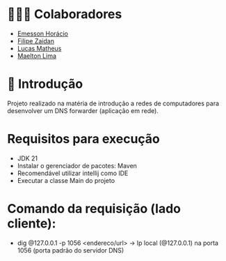 # 🧑🏻‍🎓 Colaboradores

- [Emesson Horácio](https://github.com/emessonh)
- [Filipe Zaidan](https://github.com/filipezaidan)
- [Lucas Matheus](https://github.com/Casterrr)
- [Maelton Lima](https://github.com/Maelton)

# 📖 Introdução

Projeto realizado na matéria de introdução a redes de computadores para desenvolver um DNS forwarder (aplicação em rede).

# Requisitos para execução

  - JDK 21
  - Instalar o gerenciador de pacotes: Maven
  - Recomendável utilizar intellij como IDE
  - Executar a classe Main do projeto

# Comando da requisição (lado cliente):
  - dig @127.0.0.1 -p 1056 <endereco/url> -> Ip local (@127.0.0.1) na porta 1056 (porta padrão do servidor DNS)
